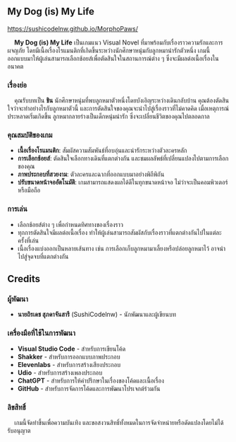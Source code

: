 ## My Dog (is) My Life

https://sushicodelnw.github.io/MorphoPaws/

&nbsp;&nbsp;&nbsp;&nbsp;**My Dog (is) My Life** เป็นเกมแนว Visual Novel ที่มาพร้อมกับเรื่องราวความรักและการผจญภัย โดยมีเนื้อเรื่องโรแมนติกที่เกิดขึ้นระหว่างนักศึกษาหนุ่มกับลูกหมาน่ารักตัวหนึ่ง เกมนี้ออกแบบมาให้ผู้เล่นสามารถเลือกช้อยส์เพื่อตัดสินใจในสถานการณ์ต่าง ๆ ซึ่งจะมีผลต่อเนื้อเรื่องในอนาคต

### เรื่องย่อ
&nbsp;&nbsp;&nbsp;&nbsp;คุณรับบทเป็น **ชิน** นักศึกษาหนุ่มที่พบลูกหมาตัวหนึ่งโดยบังเอิญระหว่างเดินกลับบ้าน คุณต้องตัดสินใจว่าจะทำอย่างไรกับลูกหมาตัวนี้ และการตัดสินใจของคุณจะนำไปสู่เรื่องราวที่ไม่คาดคิด เมื่อเหตุการณ์ประหลาดเริ่มเกิดขึ้น ลูกหมากลายร่างเป็นเด็กหนุ่มน่ารัก ซึ่งจะเปลี่ยนชีวิตของคุณไปตลอดกาล

### คุณสมบัติของเกม
- **เนื้อเรื่องโรแมนติก**: สัมผัสความสัมพันธ์ที่อบอุ่นและน่ารักระหว่างตัวละครหลัก
- **การเลือกช้อยส์**: ตัดสินใจเลือกทางเดินที่แตกต่างกัน และชมผลลัพธ์ที่เปลี่ยนแปลงไปตามการเลือกของคุณ
- **ภาพประกอบที่สวยงาม**: ตัวละครและฉากที่ออกแบบมาอย่างพิถีพิถัน
- **ปรับขนาดหน้าจออัตโนมัติ**: เกมสามารถแสดงผลได้ดีในทุกขนาดหน้าจอ ไม่ว่าจะเป็นคอมพิวเตอร์หรือมือถือ

### การเล่น
- เลือกช้อยส์ต่าง ๆ เพื่อกำหนดทิศทางของเรื่องราว
- ทุกการตัดสินใจมีผลต่อเนื้อเรื่อง ทำให้ผู้เล่นสามารถสัมผัสกับเรื่องราวที่แตกต่างกันไปในแต่ละครั้งที่เล่น
- เนื้อเรื่องแบ่งออกเป็นหลายเส้นทาง เช่น การเลือกเก็บลูกหมามาเลี้ยงหรือปล่อยลูกหมาไว้ อาจนำไปสู่จุดจบที่แตกต่างกัน

## Credits

### ผู้พัฒนา
- **นายถิรเดช สุภดาจันสารี** (SushiCodelnw) - นักพัฒนาและผู้เขียนบท
  
### เครื่องมือที่ใช้ในการพัฒนา
- **Visual Studio Code** - สำหรับการเขียนโค้ด
- **Shakker** - สำหรับการออกแบบภาพประกอบ
- **Elevenlabs** - สำหรับการสร้างเสียงประกอบ
- **Udio** - สำหรับการสร้างเพลงประกอบ
- **ChatGPT** - สำหรับการให้คำปรึกษาในเรื่องของโค้ดและเนื้อเรื่อง
- **GitHub** - สำหรับการจัดการโค้ดและการพัฒนาโปรเจกต์ร่วมกัน
  
### ลิขสิทธิ์
&nbsp;&nbsp;&nbsp;&nbsp;เกมนี้จัดทำขึ้นเพื่อความบันเทิง และขอสงวนสิทธิ์ทั้งหมดในการจัดจำหน่ายหรือดัดแปลงโดยไม่ได้รับอนุญาต
